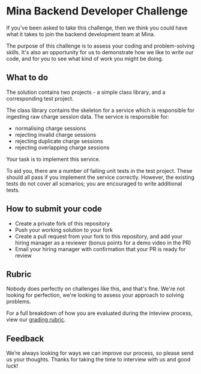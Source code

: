 # Mina Backend Developer Challenge

If you've been asked to take this challenge, then we think you could have what it takes to join the backend development team at Mina.

The purpose of this challenge is to assess your coding and problem-solving skills. It's also an opportunity for us to demonstrate how we like to write our code, and for you to see what kind of work you might be doing.

## What to do

The solution contains two projects - a simple class library, and a corresponding test project.

The class library contains the skeleton for a service which is responsible for ingesting raw charge session data. The service is responsible for:

-   normalising charge sessions
-   rejecting invalid charge sessions
-   rejecting duplicate charge sessions
-   rejecting overlapping charge sessions

Your task is to implement this service.

To aid you, there are a number of failing unit tests in the test project. These should all pass if you implement the service correctly. However, the existing tests do not cover all scenarios; you are encouraged to write additional tests.

## How to submit your code

-   Create a private fork of this repository
-   Push your working solution to your fork
-   Create a pull request from your fork to this repository, and add your hiring manager as a reviewer (bonus points for a demo video in the PR)
-   Email your hiring manager with confirmation that your PR is ready for review

## Rubric

Nobody does perfectly on challenges like this, and that's fine. We're not looking for perfection, we're looking to assess your approach to solving problems.

For a full breakdown of how you are evaluated during the inteview process, view our [grading rubric](./rubric.md).

## Feedback

We’re always looking for ways we can improve our process, so please send us your thoughts. Thanks for taking the time to interview with us and good luck!
